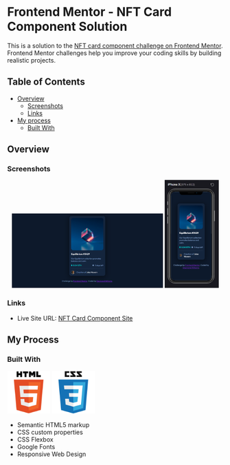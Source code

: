 # Frontend Mentor - NFT Card Component Solution

This is a solution to the [NFT card component challenge on Frontend Mentor](https://www.frontendmentor.io/challenges/nft-preview-card-component-SbdUL_w0U). Frontend Mentor challenges help you improve your coding skills by building realistic projects. 

## Table of Contents

- [Overview](#overview)
  - [Screenshots](#screenshots)
  - [Links](#links)
- [My process](#my-process)
  - [Built With](#built-with)

## Overview

### Screenshots

<p align="center">
  <img src="https://github.com/datdevdez/nft-preview-card-component/blob/main/demos/window-fullscreen.PNG" width=70% height=70%/> 
  <img src="https://github.com/datdevdez/nft-preview-card-component/blob/main/demos/iphone-x.PNG" width=25% height=25%/>
</p>

### Links

- Live Site URL: [NFT Card Component Site](https://datdevdez.github.io/nft-preview-card-component/)

## My Process

### Built With
<p align="left">
  <img src="https://raw.githubusercontent.com/devicons/devicon/master/icons/html5/html5-original-wordmark.svg" alt="html5" width="100" height="100" /> 
  <img src="https://raw.githubusercontent.com/devicons/devicon/master/icons/css3/css3-original-wordmark.svg" alt="css3" width="100" height="100" />
</p>

- Semantic HTML5 markup
- CSS custom properties
- CSS Flexbox
- Google Fonts
- Responsive Web Design

